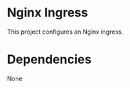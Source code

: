 Nginx Ingress
=============
This project configures an Nginx ingress.

Dependencies
============
None
